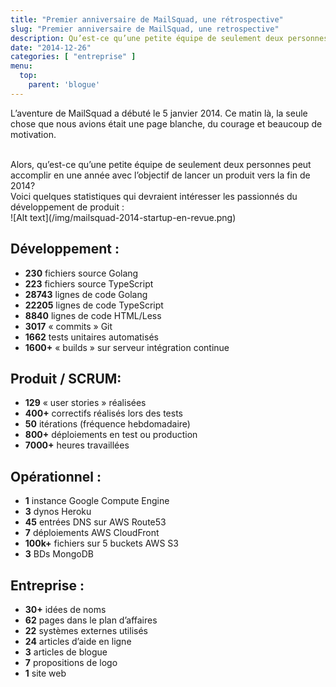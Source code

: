 ```yaml
---
title: "Premier anniversaire de MailSquad, une rétrospective"
slug: "Premier anniversaire de MailSquad, une retrospective"
description: Qu’est-ce qu’une petite équipe de seulement deux personnes peut accomplir en une année?
date: "2014-12-26"
categories: [ "entreprise" ]
menu:
  top:
    parent: 'blogue'
---
```

L’aventure de MailSquad a débuté le 5 janvier 2014. Ce matin là, la seule chose que nous avions était une page blanche, du courage et beaucoup de motivation.

<br>
Alors, qu’est-ce qu’une petite équipe de seulement deux personnes peut accomplir en une année avec l’objectif de lancer un produit vers la fin de 2014?

<!--more-->

<br>
Voici quelques statistiques qui devraient intéresser les passionnés du développement de produit :

<br>
![Alt text](/img/mailsquad-2014-startup-en-revue.png)

## Développement :

- **230** fichiers source Golang
- **223** fichiers source TypeScript
- **28743** lignes de code Golang
- **22205** lignes de code TypeScript
- **8840** lignes de code HTML/Less
- **3017** « commits » Git
- **1662** tests unitaires automatisés
- **1600+** « builds » sur serveur intégration continue

## Produit / SCRUM:

- **129** « user stories » réalisées
- **400+** correctifs réalisés lors des tests
- **50** itérations (fréquence hebdomadaire)
- **800+** déploiements en test ou production
- **7000+** heures travaillées

## Opérationnel :
- **1** instance Google Compute Engine
- **3** dynos Heroku
- **45** entrées DNS sur AWS Route53
- **7** déploiements AWS CloudFront
- **100k+** fichiers sur 5 buckets AWS S3
- **3** BDs MongoDB

## Entreprise :

- **30+** idées de noms
- **62** pages dans le plan d’affaires
- **22** systèmes externes utilisés
- **24** articles d’aide en ligne
- **3** articles de blogue
- **7** propositions de logo
- **1** site web